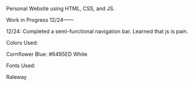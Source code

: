 Personal Website using HTML, CSS, and JS.

Work in Progress 12/24——

12/24: Completed a semi-functional navigation bar. Learned that js is pain.

Colors Used:

  Cornflower Blue: #6495ED
  White



Fonts Used: 

Raleway

